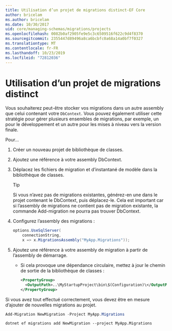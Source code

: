 ```yaml
---
title: Utilisation d’un projet de migrations distinct-EF Core
author: bricelam
ms.author: bricelam
ms.date: 10/30/2017
uid: core/managing-schemas/migrations/projects
ms.openlocfilehash: 0082b0af2905fe9e5c3c6509516f622c9d4f8370
ms.sourcegitcommit: 2355447d89496a8ca6bcbfc0a68a14a0bf7f0327
ms.translationtype: MT
ms.contentlocale: fr-FR
ms.lasthandoff: 10/23/2019
ms.locfileid: "72812036"
---
```

# <a name="using-a-separate-migrations-project"></a>Utilisation d’un projet de migrations distinct

Vous souhaiterez peut-être stocker vos migrations dans un autre assembly que celui contenant votre `DbContext`. Vous pouvez également utiliser cette stratégie pour gérer plusieurs ensembles de migrations, par exemple, un pour le développement et un autre pour les mises à niveau vers la version finale.

Pour...

1. Créer un nouveau projet de bibliothèque de classes.

2. Ajoutez une référence à votre assembly DbContext.

3. Déplacez les fichiers de migration et d’instantané de modèle dans la bibliothèque de classes.
   > [!TIP]
   > Si vous n’avez pas de migrations existantes, générez-en une dans le projet contenant le DbContext, puis déplacez-le.
   > Cela est important car si l’assembly de migrations ne contient pas de migration existante, la commande Add-migration ne pourra pas trouver DbContext.

4. Configurez l’assembly des migrations :

   ``` csharp
   options.UseSqlServer(
       connectionString,
       x => x.MigrationsAssembly("MyApp.Migrations"));
   ```

5. Ajoutez une référence à votre assembly de migration à partir de l’assembly de démarrage.
   * Si cela provoque une dépendance circulaire, mettez à jour le chemin de sortie de la bibliothèque de classes :

     ``` xml
     <PropertyGroup>
       <OutputPath>..\MyStartupProject\bin\$(Configuration)\</OutputPath>
     </PropertyGroup>
     ```

Si vous avez tout effectué correctement, vous devez être en mesure d’ajouter de nouvelles migrations au projet.

``` powershell
Add-Migration NewMigration -Project MyApp.Migrations
```

``` Console
dotnet ef migrations add NewMigration --project MyApp.Migrations
```

